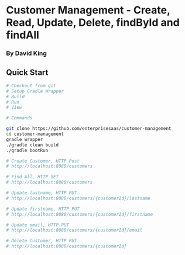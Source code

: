 # Customer Management - Create, Read, Update, Delete, findById and findAll 
### By David King


## Quick Start

```bash
# Checkout from git
# Setup Gradle Wrapper 
# Build
# Run 
# View 

# Commands

git clone https://github.com/enterprisesaas/customer-management
cd customer-management
gradle wrapper
./gradle clean build
./gradle bootRun

# Create Customer, HTTP Post
# http://localhost:8080/customers

# Find All, HTTP GET
# http://localhost:8080/customers

# Update lastname, HTTP PUT
# http://localhost:8080/customers/{customerId}/lastname

# Update firstname, HTTP PUT
# http://localhost:8080/customers/{customerId}/firstname

# Update email, HTTP PUT
# http://localhost:8080/customers/{customerId}/email

# Delete Customer, HTTP PUT
# http://localhost:8080/customers/{customerId}
```

